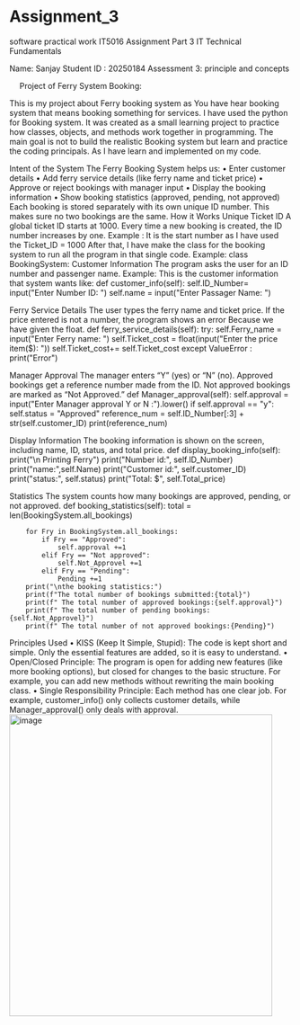 # Assignment_3
software practical work 
                             IT5016 
                     Assignment Part 3
              IT Technical Fundamentals 









    
Name: Sanjay 
Student ID : 20250184
          Assessment 3: principle and concepts


	
 
Project of Ferry System Booking:

This is my project about Ferry booking system as You have hear booking system that means booking something for services. I have used the python for Booking system. It was created as a small learning project to practice how classes, objects, and methods work together in programming. The main goal is not to build the realistic Booking system but learn and practice the coding principals. As I have learn and implemented on my code. 

Intent of the System
The Ferry Booking System helps us:
•	Enter customer details
•	Add ferry service details (like ferry name and ticket price)
•	Approve or reject bookings with manager input
•	Display the booking information
•	Show booking statistics (approved, pending, not approved)
Each booking is stored separately with its own unique ID number. This makes sure no two bookings are the same.
How it Works
Unique Ticket ID
A global ticket ID starts at 1000.
Every time a new booking is created, the ID number increases by one.
Example : It is the start number as I have used the Ticket_ID = 1000
After that,
I have make the class for the booking system to run all the program in that single code.
Example: class BookingSystem:
Customer Information
The program asks the user for an ID number and passenger name.
Example: This is the customer information that system wants like:
  def customer_info(self):
        self.ID_Number= input("Enter Number ID: ")
        self.name = input("Enter Passager Name: ")

Ferry Service Details
The user types the ferry name and ticket price.
If the price entered is not a number, the program shows an error Because we have given the float. 
    def ferry_service_details(self):
        try:
            self.Ferry_name = input("Enter Ferry name: ")
            self.Ticket_cost = float(input("Enter the price item($): "))
            self.Ticket_cost+= self.Ticket_cost 
        except ValueError : 
            print("Error") 

Manager Approval
The manager enters “Y” (yes) or “N” (no).
Approved bookings get a reference number made from the ID.
Not approved bookings are marked as “Not Approved.”
    def Manager_approval(self):
        self.approval = input("Enter Manager approval Y or N :").lower()
        if self.approval == "y":
            self.status = "Approved"
            reference_num = self.ID_Number[:3] + str(self.customer_ID)
            print(reference_num)


Display Information
The booking information is shown on the screen, including name, ID, status, and total price.
    def display_booking_info(self):
        print("\n Printing Ferry")
        print("Number id:", self.ID_Number)
        print("name:",self.Name)
        print("Customer id:", self.customer_ID)
        print("status:", self.status)
        print("Total: $", self.Total_price)

Statistics
The system counts how many bookings are approved, pending, or not approved.
    def booking_statistics(self):
        total = len(BookingSystem.all_bookings)

        for Fry in BookingSystem.all_bookings:
            if Fry == "Approved":
                self.approval +=1
            elif Fry == "Not approved":
                self.Not_Approvel +=1
            elif Fry == "Pending":
                Pending +=1
        print("\nthe booking statistics:")
        print(f"The total number of bookings submitted:{total}")
        print(f" The total number of approved bookings:{self.approval}")
        print(f" The total number of pending bookings:{self.Not_Approvel}")
        print(f" The total number of not approved bookings:{Pending}")
 Principles Used
•	KISS (Keep It Simple, Stupid):
The code is kept short and simple. Only the essential features are added, so it is easy to understand.
•	Open/Closed Principle:
The program is open for adding new features (like more booking options), but closed for changes to the basic structure. For example, you can add new methods without rewriting the main booking class.
•	Single Responsibility Principle:
Each method has one clear job. For example, customer_info() only collects customer details, while Manager_approval() only deals with approval.
<img width="468" height="537" alt="image" src="https://github.com/user-attachments/assets/14fc9953-895b-46dc-8835-80b1a5151d78" />
